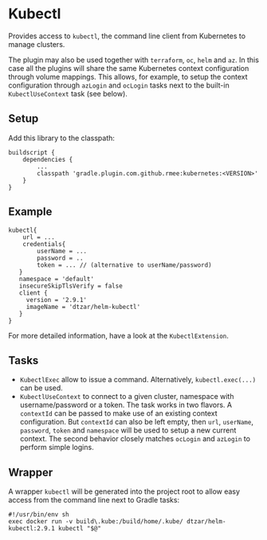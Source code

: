# Kubectl

Provides access to `kubectl`, the command line client from Kubernetes to manage clusters.

The plugin may also be used together with `terraform`, `oc`, `helm` and `az`. In this case all the plugins
will share the same Kubernetes context configuration through volume mappings. This allows, for example, to
setup the context configuration through `azLogin` and `ocLogin` tasks next to the built-in  `KubectlUseContext` task
(see below).
 

## Setup

Add this library to the classpath:

```
buildscript {
	dependencies {
	    ...
		classpath 'gradle.plugin.com.github.rmee:kubernetes:<VERSION>'
	}
}
```
 

## Example

```
kubectl{
	url = ...
	credentials{
		userName = ...
		password = ..
		token = ... // (alternative to userName/password)
   }
   namespace = 'default'
   insecureSkipTlsVerify = false
   client {
     version = '2.9.1'
     imageName = 'dtzar/helm-kubectl' 
   }
}

```

For more detailed information, have a look at the `KubectlExtension`.


## Tasks

- `KubectlExec` allow to issue a command. Alternatively, `kubectl.exec(...)` can be used.
- `KubectlUseContext` to connect to a given cluster, namespace with username/password or a token. The task
  works in two flavors. A `contextId` can be passed to make use of an existing context configuration. But `contextId`
  can also be left empty, then `url`, `userName`, `password`, `token` and `namespace` will be used to
  setup a new current context. The second behavior closely matches `ocLogin` and `azLogin` to perform simple logins. 

## Wrapper

A wrapper `kubectl` will be generated into the project root to allow easy access from the command line next to Gradle tasks:

```
#!/usr/bin/env sh
exec docker run -v build\.kube:/build/home/.kube/ dtzar/helm-kubectl:2.9.1 kubectl "$@"
```